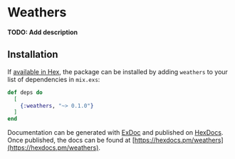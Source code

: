 # Weathers

**TODO: Add description**

## Installation

If [available in Hex](https://hex.pm/docs/publish), the package can be installed
by adding `weathers` to your list of dependencies in `mix.exs`:

```elixir
def deps do
  [
    {:weathers, "~> 0.1.0"}
  ]
end
```

Documentation can be generated with [ExDoc](https://github.com/elixir-lang/ex_doc)
and published on [HexDocs](https://hexdocs.pm). Once published, the docs can
be found at [https://hexdocs.pm/weathers](https://hexdocs.pm/weathers).

